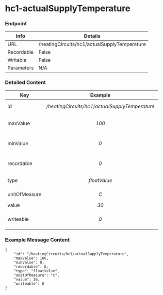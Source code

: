# hc1-actualSupplyTemperature



### Endpoint

| Info  | Details |
| ------------- | ------------- |
| URL   | /heatingCircuits/hc1/actualSupplyTemperature   |
| Recordable   | False   |
| Writable   | False   |
| Parameters  | N/A |

### Detailed Content

|  Key  | Example | Description |
| ------------- | :------: | ------------------------------ |
|  id | _/heatingCircuits/hc1/actualSupplyTemperature_ | Message ID (URL) |
|  maxValue | _100_ | Maximum allowed value |
|  minValue | _0_ | Minimum allowed value |
|  recordable | _0_ | Recordable parameter (0=No) |
|  type | _floatValue_ | Data type of value |
|  unitOfMeasure | _C_ | Unit of Measure |
|  value | _30_ |  |
|  writeable | _0_ | Writable parameter (0=No) |



### Example Message Content
```
{
    "id": "/heatingCircuits/hc1/actualSupplyTemperature",
    "maxValue": 100,
    "minValue": 0,
    "recordable": 0,
    "type": "floatValue",
    "unitOfMeasure": "C",
    "value": 30,
    "writeable": 0
}
```
